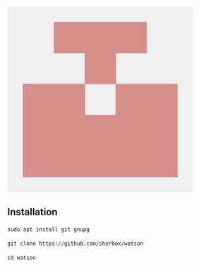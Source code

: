![image](image.png)

## Installation

```
sudo apt install git gnupg

git clone https://github.com/sherbox/watson

cd watson
```
